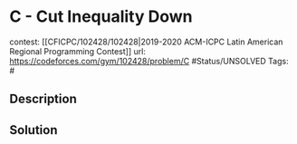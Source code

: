 # C - Cut Inequality Down

contest: [[CFICPC/102428/102428|2019-2020 ACM-ICPC Latin American Regional Programming Contest]]
url: https://codeforces.com/gym/102428/problem/C
#Status/UNSOLVED
Tags: #

## Description

## Solution

